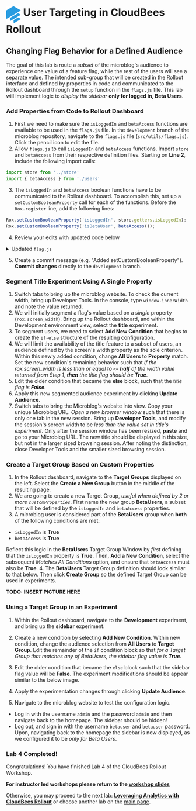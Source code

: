 # <img src="images/Rollout-blue.svg" alt="CloudBees Rollout Logo" width="40" align="top"> User Targeting in CloudBees Rollout

## Changing Flag Behavior for a Defined Audience
The goal of this lab is route a _subset_ of the microblog's audience to experience one value of a feature flag, while the rest of the users will see a separate value. The intended sub-group that will be created in the Rollout interface and defined by properties in code and communicated to the Rollout dashboard through the `setup` function in the `flags.js` file. This lab will implement logic to _display the sidebar_ **only for logged in, Beta Users**.

### Add Properties from Code to Rollout Dashboard

1. First we need to make sure the `isLoggedIn` and `betaAccess` functions are available to be used in the `flags.js` file. In the `development` branch of the microblog repository, navigate to the `flags.js` file (`src/utils/flags.js`). Click the pencil icon to edit the file.
2. Allow `flags.js` to call `isLoggedIn` and `betaAccess` functions. Import `store` and `betaAccess` from their respective definition files. Starting on **Line 2**, include the following import calls:
```javascript
import store from '../store'
import { betaAccess } from './users'
```

3. The `isLoggedIn` and `betaAccess` boolean functions have to be communicated to the Rollout dashboard. To accomplish this, set up a `setCustomBooleanProperty` call for each of the functions. Before the `Rox.register` line, add the following lines:
```javascript
Rox.setCustomBooleanProperty('isLoggedIn', store.getters.isLoggedIn);
Rox.setCustomBooleanProperty('isBetaUser', betaAccess());
```

4. Review your edits with updated code below
<details><summary>Updated <code>flag.js</code></summary>

```javascript
import Rox from 'rox-browser'
import store from '../store'
import { betaAccess } from './users'

export const Flags = {
  sidebar: new Rox.Flag(false),
  title: new Rox.Flag(false)
};

export const configurationFetchedHandler = fetcherResults => {
  console.log('The configuration status is: ' + fetcherResults.fetcherStatus)
  if (fetcherResults.hasChanges && fetcherResults.fetcherStatus === 'APPLIED_FROM_NETWORK') {
    window.location.reload(false)
  }
  else if (fetcherResults.fetcherStatus === 'ERROR_FETCH_FAILED') {
    console.log('Error occured! Details are: ' + fetcherResults.errorDetails)
  }
};

const options = {
  configurationFetchedHandler: configurationFetchedHandler
};

Rox.setCustomBooleanProperty('isLoggedIn', store.getters.isLoggedIn);
Rox.setCustomBooleanProperty('isBetaUser', betaAccess());

Rox.register('default', Flags);
Rox.setup(process.env.VUE_APP_ROLLOUT_KEY, options);
	
```
</details>

5. Create a commit message (e.g. "Added setCustomBooleanProperty"). **Commit changes** directly to the `development` branch.

### Segment Title Experiment Using A Single Property

1. Switch tabs to bring up the microblog website. To check the current width, bring up Developer Tools. In the console, type `window.innerWidth` and note the value returned.
2. We will initially segment a flag's value based on a _single_ property (`rox.screen_width`). Bring up the Rollout dashboard, and within the Development environment view, select the **title** experiment.
3. To segment users, we need to select **Add New Condition** that begins to create the `if-else` structure of the resulting configuration.
4. We will limit the availability of the title feature to a subset of users, an audience defined by the screen's width property as the sole criterion. Within this newly added condition, change **All Users** to **Property** match. Set the new condition's remaining behavior such that _if the rox.screen_width is less than or equal to `<=` **half** of the width value returned from Step 1, **then** the title flag should be **True**_.
5. Edit the older condition that became the **else** block, such that the _title flag is **False**_.
6. Apply this new segmented audience experiment by clicking **Update Audience**.
7. Switch tabs to bring the Microblog's website into view. Copy your unique Microblog URL. _Open a new browser window_ such that there is only one tab in the new session. Bring up **Developer Tools**, and modify the session's screen width to be _less than the value set in title's experiment_. Only after the session window has been resized, **paste** and go to your Microblog URL. The new title should be displayed in this size, but not in the larger sized browsing session. After noting the distinction, close Developer Tools and the smaller sized browsing session. 

### Create a Target Group Based on Custom Properties

1. In the Rollout dashboard, navigate to the **Target Groups** displayed on the left. Select the **Create a New Group** button in the middle of the resulting page.
2. We are going to create a new Target Group, _useful when defined by 2 or more `customProperties`_. First name the new group **BetaUsers**, a subset that will be defined by the `isLoggedIn` and `betaAccess` properties. 
3. A microblog user is considered part of the **BetaUsers** group when **both** of the following conditions are met:
* `isLoggedIn` is **True**
* `betaAccess` is **True**

Reflect this logic in the **BetaUsers** Target Group Window by _first_ defining that the `isLoggedIn` property is **True**. Then, **Add a New Condition**, select the subsequent _Matches All Conditions_ option, and ensure that `betaAccess` must also be **True**.
4. The **BetaUsers** Target Group definition should look similar to that below. Then click **Create Group** so the defined Target Group can be used in experiments.

**TODO: INSERT PICTURE HERE**

### Using a Target Group in an Experiment

1. Within the Rollout dashboard, navigate to the **Development** experiment, and bring up the **sidebar** experiment.
2. Create a new condition by selecting **Add New Condition**. Within new condition, change the audience selection from **All Users** to **Target Group**. Edit the remainder of the `if` condition block so that _for a Target Group that matches any of BetaUsers, the sidebar flag value is **True**_.
3. Edit the older condition that became the `else` block such that the sidebar flag value will be **False**. The experiment modifications should be appear similar to the below image.

4. Apply the experimentation changes through clicking **Update Audience**.
5. Navigate to the microblog website to test the configuration logic. 
* Log in with the username `admin` and the password `admin` and then navigate back to the homepage. The sidebar should be hidden! 
* Log out, and sign in with the username `betauser` and `betauser` password. Upon, navigating back to the homepage the sidebar is now displayed, as we configured it to be _only for Beta Users_.

### Lab 4 Completed!
Congratulations! You have finished Lab 4 of the CloudBees Rollout Workshop.

**For instructor led workshops please return to the [workshop slides](https://cloudbees-days.github.io/core-rollout-flow-workshop/rollout/#26)**

Otherwise, you may proceed to the next lab: [**Leveraging Analytics with CloudBees Rollout**](../rolloutAnalytics/rolloutAnalytics.md) or choose another lab on the [main page](../../README.md#workshop-labs).